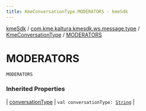```yaml
---
title: KmeConversationType.MODERATORS - kmeSdk
---
```


[kmeSdk](../../index.html) / [com.kme.kaltura.kmesdk.ws.message.type](../index.html) / [KmeConversationType](index.html) / [MODERATORS](./-m-o-d-e-r-a-t-o-r-s.html)

# MODERATORS

`MODERATORS`

### Inherited Properties

| [conversationType](conversation-type.html) | `val conversationType: `[`String`](https://kotlinlang.org/api/latest/jvm/stdlib/kotlin/-string/index.html) |

